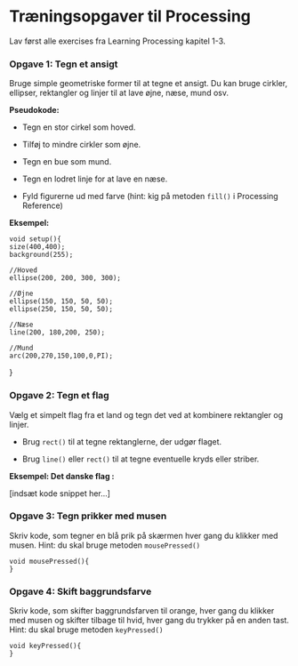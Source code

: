 # Træningsopgaver til Processing

Lav først alle exercises fra Learning Processing kapitel 1-3.



### Opgave 1: Tegn et ansigt

Bruge simple geometriske former til at tegne et ansigt. Du kan bruge cirkler, ellipser, rektangler og linjer til at lave øjne, næse, mund osv.

**Pseudokode:**

 - Tegn en stor cirkel som hoved.

 - Tilføj to mindre cirkler som øjne.

 - Tegn en bue som mund.

 - Tegn en lodret linje for at lave en næse.

 - Fyld figurerne ud med farve (hint: kig på metoden `fill()` i Processing Reference)

 **Eksempel:**  

    void setup(){
    size(400,400);
    background(255);

    //Hoved
    ellipse(200, 200, 300, 300);

    //Øjne
    ellipse(150, 150, 50, 50);
    ellipse(250, 150, 50, 50);

    //Næse
    line(200, 180,200, 250);

    //Mund
    arc(200,270,150,100,0,PI);
}

### Opgave 2: Tegn et flag

Vælg et simpelt flag fra et land og tegn det ved at kombinere rektangler og linjer.

 - Brug `rect()` til at tegne rektanglerne, der udgør flaget.

 - Brug `line()` eller `rect()` til at tegne eventuelle kryds eller striber.

 **Eksempel: Det danske flag :**

[indsæt kode snippet her...]

### Opgave 3: Tegn prikker med musen

Skriv kode, som tegner en blå prik på skærmen hver gang du klikker med musen. Hint: du skal bruge metoden `mousePressed()`


    void mousePressed(){
    }


### Opgave 4: Skift baggrundsfarve

Skriv kode, som skifter baggrundsfarven til orange, hver gang du klikker med musen og skifter tilbage til hvid, hver gang du trykker på en anden tast. Hint: du skal bruge metoden `keyPressed()`
    
    void keyPressed(){
    }
 

 

 